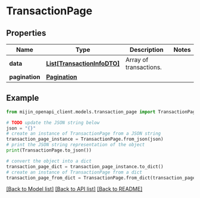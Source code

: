 # TransactionPage


## Properties

Name | Type | Description | Notes
------------ | ------------- | ------------- | -------------
**data** | [**List[TransactionInfoDTO]**](TransactionInfoDTO.md) | Array of transactions. | 
**pagination** | [**Pagination**](Pagination.md) |  | 

## Example

```python
from mijin_openapi_client.models.transaction_page import TransactionPage

# TODO update the JSON string below
json = "{}"
# create an instance of TransactionPage from a JSON string
transaction_page_instance = TransactionPage.from_json(json)
# print the JSON string representation of the object
print(TransactionPage.to_json())

# convert the object into a dict
transaction_page_dict = transaction_page_instance.to_dict()
# create an instance of TransactionPage from a dict
transaction_page_from_dict = TransactionPage.from_dict(transaction_page_dict)
```
[[Back to Model list]](../README.md#documentation-for-models) [[Back to API list]](../README.md#documentation-for-api-endpoints) [[Back to README]](../README.md)


